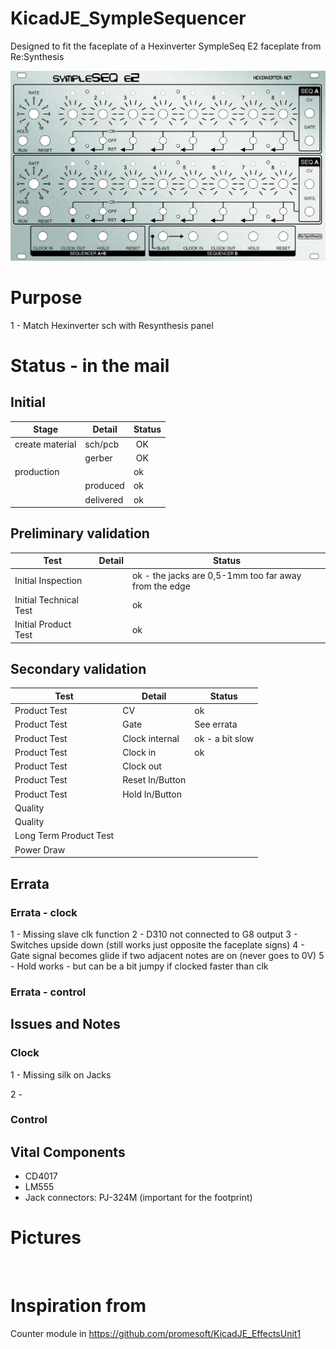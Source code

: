 # KicadJE_SympleSequencer
Designed to fit the faceplate of a Hexinverter SympleSeq E2 faceplate from Re:Synthesis


![](ReSynthesis-sympleSEQ-REEU-HEX-SS2.jpg)


# Purpose
1 - Match Hexinverter sch with Resynthesis panel

# Status - in the mail
## Initial 
| Stage  | Detail | Status |
| ------------- | ------------- | ------------- |
| create material  | sch/pcb | OK  |
| | gerber | OK |
| production  |   | ok |
|  | produced | ok |
|  | delivered | ok |

## Preliminary validation
| Test  | Detail | Status |
| ------------- | ------------- | ------------- |
| Initial Inspection | | ok - the jacks are 0,5-1mm too far away from the edge |
| Initial Technical Test |  | ok |
| Initial Product Test |  | ok |

## Secondary validation
| Test  | Detail | Status |
| ------------- | ------------- |------------- |
| Product Test | CV | ok |
| Product Test | Gate | See errata |
| Product Test | Clock internal | ok - a bit slow |
| Product Test | Clock in | ok |
| Product Test | Clock out |  |
| Product Test | Reset In/Button |  |
| Product Test | Hold In/Button |  |
| Quality | | |
| Quality |  |  |
| Long Term Product Test |  |  |
| Power Draw |  | 

## Errata
### Errata - clock

1 - Missing slave clk function
2 - D310 not connected to G8 output
3 - Switches upside down (still works just opposite the faceplate signs)
4 - Gate signal becomes glide if two adjacent notes are on (never goes to 0V)
5 - Hold works - but can be a bit jumpy if clocked faster than clk

### Errata - control

## Issues and Notes
### Clock
1 - Missing silk on Jacks

2 - 
### Control

## Vital Components
 - CD4017
 - LM555
 - Jack connectors: PJ-324M (important for the footprint)

# Pictures
![]()
![]()

# Inspiration from 
Counter module in https://github.com/promesoft/KicadJE_EffectsUnit1
